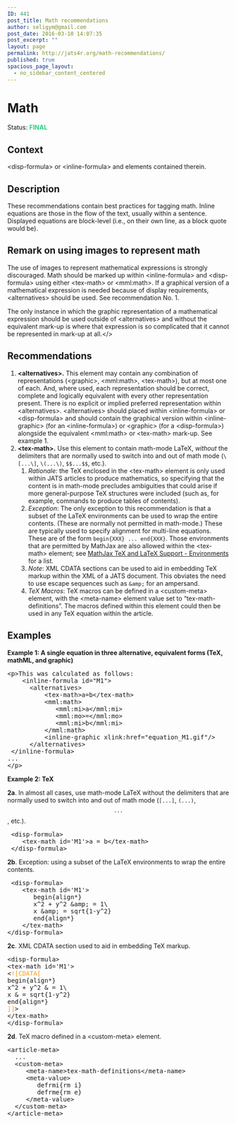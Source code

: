 ```yaml
---
ID: 441
post_title: Math recommendations
author: seligym@gmail.com
post_date: 2016-03-10 14:07:35
post_excerpt: ""
layout: page
permalink: http://jats4r.org/math-recommendations/
published: true
spacious_page_layout:
  - no_sidebar_content_centered
---
```

<h1 class="rec-heading">Math</h1>
<span class="status">Status: <span style="color: #29cf84;"><strong>FINAL</strong></span></span>
<h2>Context</h2>
&lt;disp-formula&gt; or &lt;inline-formula&gt; and elements contained therein.
<h2>Description</h2>
These recommendations contain best practices for tagging math. Inline equations are those in the flow of the text, usually within a sentence. Displayed equations are block-level (i.e., on their own line, as a block quote would be).
<h2>Remark on using images to represent math</h2>
The use of images to represent mathematical expressions is strongly discouraged. Math should be marked up within &lt;inline-formula&gt; and &lt;disp-formula&gt; using either &lt;tex-math&gt; or &lt;mml:math&gt;. If a graphical version of a mathematical expression is needed because of display requirements, &lt;alternatives&gt; should be used. See recommendation No. 1.

The only instance in which the graphic representation of a mathematical expression should be used outside of &lt;alternatives&gt; and without the equivalent mark-up is where that expression is so complicated that it cannot be represented in mark-up at all.&lt;/&gt;
<h2>Recommendations</h2>
<ol>
	<li><b>&lt;alternatives&gt;.</b> This element may contain any combination of representations (&lt;graphic&gt;, &lt;mml:math&gt;, &lt;tex-math&gt;), but at most one of each. And, where used, each representation should be correct, complete and logically equivalent with every other representation present. There is no explicit or implied preferred representation within &lt;alternatives&gt;. &lt;alternatives&gt; should placed within &lt;inline-formula&gt; or &lt;disp-formula&gt; and should contain the graphical version within &lt;inline-graphic&gt; (for an &lt;inline-formula&gt;) or &lt;graphic&gt; (for a &lt;disp-formula&gt;) alongside the equivalent &lt;mml:math&gt; or &lt;tex-math&gt; mark-up. See example 1.</li>
	<li><b>&lt;tex-math&gt;.</b> Use this element to contain math-mode LaTeX, <em>without</em> the delimiters that are normally used to switch into and out of math mode (<code>\[...\]</code>, <code>\(...\)</code>, <code>$$...$$</code>, etc.).
<ol class="sub-rec">
	<li><em>Rationale:</em> the TeX enclosed in the &lt;tex-math&gt; element is only used within JATS articles to produce mathematics, so specifying that the content is in math-mode precludes ambiguities that could arise if more general-purpose TeX structures were included (such as, for example, commands to produce tables of contents).</li>
	<li><em>Exception</em>: The only exception to this recommendation is that a subset of the LaTeX environments can be used to wrap the entire contents. (These are normally not permitted in math-mode.) These are typically used to specify alignment for multi-line equations. These are of the form <code>begin{XXX} ... end{XXX}</code>. Those environments that are permitted by MathJax are also allowed within the &lt;tex-math&gt; element; see <a href="http://docs.mathjax.org/en/latest/tex.html#environments" target="_blank">MathJax TeX and LaTeX Support - Environments</a> for a list.</li>
	<li><em>Note</em>: XML CDATA sections can be used to aid in embedding TeX markup within the XML of a JATS document. This obviates the need to use escape sequences such as <code>&amp;amp;</code> for an ampersand.</li>
	<li><em>TeX Macros</em>: TeX macros can be defined in a &lt;custom-meta&gt; element, with the &lt;meta-name&gt; element value set to “tex-math-definitions”. The macros defined within this element could then be used in any TeX equation within the article.</li>
</ol>
</li>
</ol>
<h2>Examples</h2>
<b>Example 1: A single equation in three alternative, equivalent forms (TeX, mathML, and graphic)</b>
<pre>&lt;p&gt;This was calculated as follows:
    &lt;inline-formula id="M1"&gt;
      &lt;alternatives&gt;
          &lt;tex-math&gt;a=b&lt;/tex-math&gt;
          &lt;mml:math&gt;
             &lt;mml:mi&gt;a&lt;/mml:mi&gt;
             &lt;mml:mo&gt;=&lt;/mml:mo&gt;
             &lt;mml:mi&gt;b&lt;/mml:mi&gt;
          &lt;/mml:math&gt;
          &lt;inline-graphic xlink:href="equation_M1.gif"/&gt;
      &lt;/alternatives&gt;
 &lt;/inline-formula&gt; 
...
&lt;/p&gt;</pre>
<b>Example 2: TeX </b>

<strong>2a</strong>. In almost all cases, use math-mode LaTeX without the delimiters that are normally used to switch into and out of math mode (<code>\[...\]</code>, <code>\(...\)</code>, <code>$$...$$</code>, etc.).
<pre> &lt;disp-formula&gt;
    &lt;tex-math id='M1'&gt;a = b&lt;/tex-math&gt;
 &lt;/disp-formula&gt;
</pre>
<strong>2b</strong>. Exception: using a subset of the LaTeX environments to wrap the entire contents.
<pre> &lt;disp-formula&gt;
    &lt;tex-math id='M1'&gt;
       begin{align*}
       x^2 + y^2 &amp;amp; = 1\
       x &amp;amp; = sqrt{1-y^2}
       end{align*}
    &lt;/tex-math&gt;
&lt;/disp-formula&gt;
</pre>
<strong>2c</strong>. XML CDATA section used to aid in embedding TeX markup.
<pre>&lt;disp-formula&gt;
&lt;tex-math id='M1'&gt;
&lt;<span style="color: #ff9900;">![CDATA[</span>
begin{align*}
x^2 + y^2 &amp; = 1\
x &amp; = sqrt{1-y^2}
end{align*}
<span style="color: #ff9900;">]]</span>&gt;
&lt;/tex-math&gt;
&lt;/disp-formula&gt;</pre>
<strong>2d</strong>. TeX macro defined in a &lt;custom-meta&gt; element.
<pre>&lt;article-meta&gt;
  ...
  &lt;custom-meta&gt;
     &lt;meta-name&gt;tex-math-definitions&lt;/meta-name&gt;
     &lt;meta-value&gt;
        defrmi{rm i}
        defrme{rm e}
     &lt;/meta-value&gt;
  &lt;/custom-meta&gt;
&lt;/article-meta&gt;
</pre>